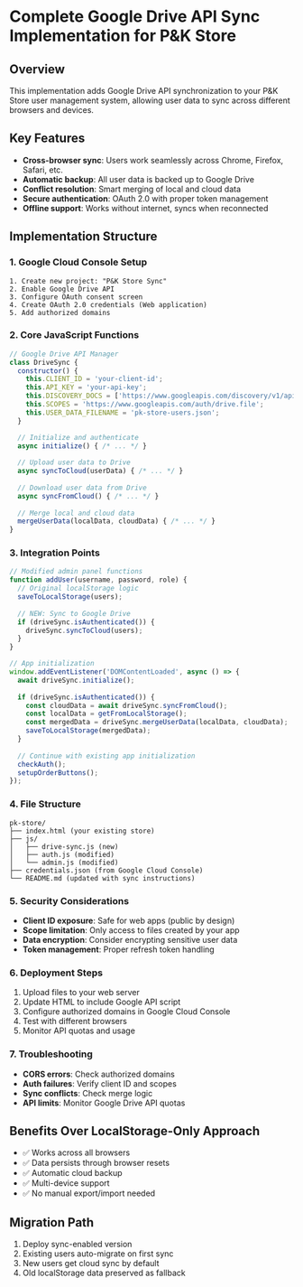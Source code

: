 # Complete Google Drive API Sync Implementation for P&K Store

## Overview
This implementation adds Google Drive API synchronization to your P&K Store user management system, allowing user data to sync across different browsers and devices.

## Key Features
- **Cross-browser sync**: Users work seamlessly across Chrome, Firefox, Safari, etc.
- **Automatic backup**: All user data is backed up to Google Drive
- **Conflict resolution**: Smart merging of local and cloud data
- **Secure authentication**: OAuth 2.0 with proper token management
- **Offline support**: Works without internet, syncs when reconnected

## Implementation Structure

### 1. Google Cloud Console Setup
```
1. Create new project: "P&K Store Sync"
2. Enable Google Drive API
3. Configure OAuth consent screen
4. Create OAuth 2.0 credentials (Web application)
5. Add authorized domains
```

### 2. Core JavaScript Functions

```javascript
// Google Drive API Manager
class DriveSync {
  constructor() {
    this.CLIENT_ID = 'your-client-id';
    this.API_KEY = 'your-api-key';
    this.DISCOVERY_DOCS = ['https://www.googleapis.com/discovery/v1/apis/drive/v3/rest'];
    this.SCOPES = 'https://www.googleapis.com/auth/drive.file';
    this.USER_DATA_FILENAME = 'pk-store-users.json';
  }

  // Initialize and authenticate
  async initialize() { /* ... */ }
  
  // Upload user data to Drive
  async syncToCloud(userData) { /* ... */ }
  
  // Download user data from Drive
  async syncFromCloud() { /* ... */ }
  
  // Merge local and cloud data
  mergeUserData(localData, cloudData) { /* ... */ }
}
```

### 3. Integration Points

```javascript
// Modified admin panel functions
function addUser(username, password, role) {
  // Original localStorage logic
  saveToLocalStorage(users);
  
  // NEW: Sync to Google Drive
  if (driveSync.isAuthenticated()) {
    driveSync.syncToCloud(users);
  }
}

// App initialization
window.addEventListener('DOMContentLoaded', async () => {
  await driveSync.initialize();
  
  if (driveSync.isAuthenticated()) {
    const cloudData = await driveSync.syncFromCloud();
    const localData = getFromLocalStorage();
    const mergedData = driveSync.mergeUserData(localData, cloudData);
    saveToLocalStorage(mergedData);
  }
  
  // Continue with existing app initialization
  checkAuth();
  setupOrderButtons();
});
```

### 4. File Structure
```
pk-store/
├── index.html (your existing store)
├── js/
│   ├── drive-sync.js (new)
│   ├── auth.js (modified)
│   └── admin.js (modified)
├── credentials.json (from Google Cloud Console)
└── README.md (updated with sync instructions)
```

### 5. Security Considerations
- **Client ID exposure**: Safe for web apps (public by design)
- **Scope limitation**: Only access to files created by your app
- **Data encryption**: Consider encrypting sensitive user data
- **Token management**: Proper refresh token handling

### 6. Deployment Steps
1. Upload files to your web server
2. Update HTML to include Google API script
3. Configure authorized domains in Google Cloud Console
4. Test with different browsers
5. Monitor API quotas and usage

### 7. Troubleshooting
- **CORS errors**: Check authorized domains
- **Auth failures**: Verify client ID and scopes
- **Sync conflicts**: Check merge logic
- **API limits**: Monitor Google Drive API quotas

## Benefits Over LocalStorage-Only Approach
- ✅ Works across all browsers
- ✅ Data persists through browser resets
- ✅ Automatic cloud backup
- ✅ Multi-device support
- ✅ No manual export/import needed

## Migration Path
1. Deploy sync-enabled version
2. Existing users auto-migrate on first sync
3. New users get cloud sync by default
4. Old localStorage data preserved as fallback